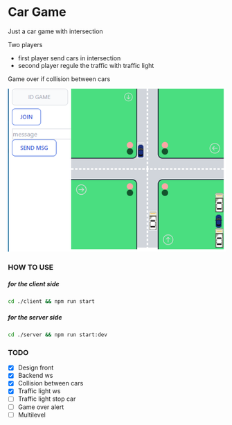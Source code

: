# Car Game
Just a car game with intersection

Two players
  - first player send cars in intersection
  - second player regule the traffic with traffic light

Game over if collision between cars

![alt text](https://github.com/rmingon/car-game/blob/master/exemple.png?raw=true)

### HOW TO USE

##### for the client side

```bash
cd ./client && npm run start
```

##### for the server side

```bash
cd ./server && npm run start:dev
```

### TODO

- [x] Design front
- [x] Backend ws
- [x] Collision between cars
- [x] Traffic light ws
- [ ] Traffic light stop car
- [ ] Game over alert
- [ ] Multilevel
